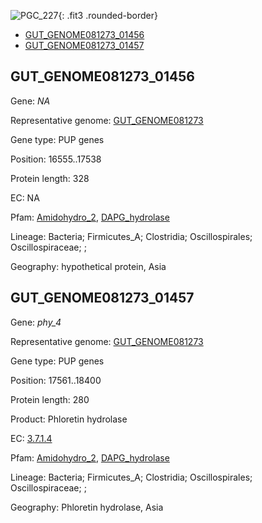 ![PGC_227](../static/images/Clusters_figure/PGC_227.jpg){: .fit3 .rounded-border}

<ul id="myTab" class="nav nav-tabs">
  <li class="active">
        <a href="#tab1" data-toggle="tab">GUT_GENOME081273_01456</a>
  </li>
<li><a href="#tab2" data-toggle="tab">GUT_GENOME081273_01457</a></li>
</ul>

<div id="myTabContent" class="tab-content">
  <div class="tab-pane fade in active" id="tab1">

<h2 id="GUT_GENOME081273_01456">GUT_GENOME081273_01456</h2>
<p>Gene: <em>NA</em>
<p>Representative genome: <a href="https://www.ebi.ac.uk/metagenomics/genomes/MGYG-HGUT-04074">GUT_GENOME081273</a></p>
<p>Gene type: PUP genes</p>
<p>Position: 16555..17538</p>
<p>Protein length: 328</p>
<p>EC: NA</p>
<p>Pfam: <a href="http://pfam.xfam.org/family/Amidohydro_2">Amidohydro_2</a>, <a href="http://pfam.xfam.org/family/DAPG_hydrolase">DAPG_hydrolase</a></p>
<p>Lineage: Bacteria; Firmicutes_A; Clostridia; Oscillospirales; Oscillospiraceae; ; </p>
<p>Geography: hypothetical protein, Asia</p>
  </div>

  <div class="tab-pane fade" id="tab2">

<h2 id="GUT_GENOME081273_01457">GUT_GENOME081273_01457</h2>
<p>Gene: <em>phy_4</em></p>
<p>Representative genome: <a href="https://www.ebi.ac.uk/metagenomics/genomes/MGYG-HGUT-04074">GUT_GENOME081273</a></p>
<p>Gene type: PUP genes</p>
<p>Position: 17561..18400</p>
<p>Protein length: 280</p>
<p>Product: Phloretin hydrolase</p>
<p>EC: <a href="https://www.brenda-enzymes.org/enzyme.php?ecno=3.7.1.4">3.7.1.4</a></p>
<p>Pfam: <a href="http://pfam.xfam.org/family/Amidohydro_2">Amidohydro_2</a>, <a href="http://pfam.xfam.org/family/DAPG_hydrolase">DAPG_hydrolase</a></p>
<p>Lineage: Bacteria; Firmicutes_A; Clostridia; Oscillospirales; Oscillospiraceae; ; </p>
<p>Geography: Phloretin hydrolase, Asia</p>

  </div>
</div>
